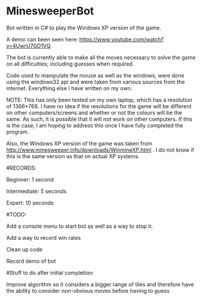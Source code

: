 # MinesweeperBot
Bot written in C# to play the Windows XP version of the game.

A demo can been seen here: https://www.youtube.com/watch?v=4UwrU7GD1VQ

The bot is currently able to make all the moves necessary to solve the game on all difficulties; including guesses when required.

Code used to manipulate the mouse as well as the windows, were done using the windows32 api and were taken from various sources from 
the internet. Everything else I have written on my own.

NOTE: This has only been tested on my own laptop, which has a resolution of 1366*768. I have no idea if the resolutions for the game
will be different on other computers/screens and whether or not the colours will be the same. As such, it is possible that it will not 
work on other computers. If this is the case, I am hoping to address this once I have fully completed the program. 

Also, the Windows XP version of the game was taken from http://www.minesweeper.info/downloads/WinmineXP.html . I do not know if this
is the same version as that on actual XP systems.

#RECORDS:

Beginner: 1 second

Intermediate: 5 seconds

Expert: 10 seconds

#TODO:

Add a console menu to start bot as well as a way to stop it.

Add a way to record win rates

Clean up code

Record demo of bot 

#Stuff to do after initial completion:

Improve algorithm so it considers a bigger range of tiles and therefore
have the ability to consider non-obvious moves before having to guess




